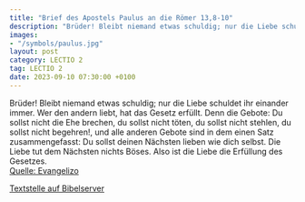 ```yaml
---
title: "Brief des Apostels Paulus an die Römer 13,8-10"
description: "Brüder! Bleibt niemand etwas schuldig; nur die Liebe schuldet ihr einander immer. Wer den andern liebt, hat das Gesetz erfüllt. Denn die Gebote: Du sollst nicht die Ehe brechen, du sollst nicht töten, du sollst nicht stehlen, du sollst nicht begehren!, und alle anderen Gebote sin...."
images:
- "/symbols/paulus.jpg"
layout: post
category: LECTIO 2
tag: LECTIO 2
date: 2023-09-10 07:30:00 +0100
---
```

Brüder! Bleibt niemand etwas schuldig; nur die Liebe schuldet ihr einander immer. Wer den andern liebt, hat das Gesetz erfüllt.
Denn die Gebote: Du sollst nicht die Ehe brechen, du sollst nicht töten, du sollst nicht stehlen, du sollst nicht begehren!, und alle anderen Gebote sind in dem einen Satz zusammengefasst: Du sollst deinen Nächsten lieben wie dich selbst.<!--more-->
Die Liebe tut dem Nächsten nichts Böses. Also ist die Liebe die Erfüllung des Gesetzes.<br>
[Quelle: Evangelizo](https://evangeliumtagfuertag.org/DE/gospel)

[Textstelle auf Bibelserver](https://www.bibleserver.com/EU/Römer13,8-10)
